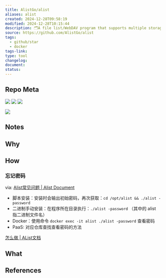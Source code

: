 ```yaml
---
title: AlistGo/alist
aliases: alist
created: 2024-12-28T09:58:19
modified: 2024-12-28T10:15:44
description: 🗂️A file list/WebDAV program that supports multiple storages, powered by Gin and Solidjs. / 一个支持多存储的文件列表/WebDAV程序，使用 Gin 和 Solidjs。
source: https://github.com/AlistGo/alist
tags:
  - github/star
  - docker
tags-link: 
type: tool
changelog: 
document: 
status:
---
```

## Repo Meta

![](https://img.shields.io/github/stars/AlistGo/alist?style=for-the-badge&label=stars) ![](https://img.shields.io/github/repo-size/AlistGo/alist?style=for-the-badge&label=size) ![](https://img.shields.io/github/created-at/AlistGo/alist?style=for-the-badge&label=since)

[![](https://github-readme-stats.vercel.app/api/pin/?username=AlistGo&repo=alist&bg_color=00000000)](https://github.com/AlistGo/alist)

## Notes


## Why

## How
### 忘记密码

via: [Alist常见问题 \| Alist Document](https://alist-doc.nn.ci/docs/common-question/)

- 脚本安装：安装时会输出初始密码，再次获取：`cd /opt/alist && ./alist -password`
- 二进制手动安装：在程序所在目录执行：`./alist -password` （其中的 alist 指二进制文件名）
- Docker：使用命令 `docker exec -it alist ./alist -password` 查看密码
- PaaS: 对应仓库查找查看密码的方法

[怎么做 \| AList文档](https://alist.nn.ci/zh/faq/howto.html#%E9%AB%98%E4%BA%8Ev3-25-0%E7%89%88%E6%9C%AC)

## What

## References
